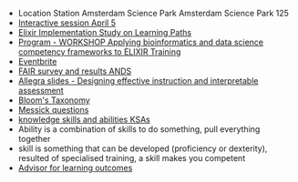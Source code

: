 - Location Station Amsterdam Science Park Amsterdam Science Park 125
- [Interactive session April 5](https://docs.google.com/presentation/d/1A3Ys24VsdksdrbvDbL9xA_rqQz5YpbZN56alpPlN7Oo/edit#slide=id.p3)
- [Elixir Implementation Study on Learning Paths](https://docs.google.com/document/d/154zGPU3gSpQ49RsuUBpgN2QI3opgWNQ6vjfKVUsbonI/edit#)
- [Program - WORKSHOP Applying bioinformatics and data science competency
frameworks to ELIXIR Training](https://www.dtls.nl/wp-content/uploads/2018/03/Full-Programme-120318.pdf)
- [Eventbrite](https://www.eventbrite.co.uk/e/applying-bioinformatics-and-data-science-competency-frameworks-to-elixir-training-registration-43087835877)
- [FAIR survey and results ANDS](https://zenodo.org/record/1208136#.WsOyY9a-l5F)
- [Allegra slides - Designing effective instruction and interpretable assessment](goo.gl/9aevW6)
- [Bloom's Taxonomy](http://slideplayer.com/slide/10856543/)
- [Messick questions](https://www.d.umn.edu/~kgilbert/ened5560-1/Validity%20-%20Messick1995.pdf)
- [knowledge skills and abilities KSAs](https://www.cdc.gov/hrmo/ksahowto.htm)
- Ability is a combination of skills to do something, pull everything together
- skill is something that can be developed (proficiency or dexterity), resulted of specialised training, a skill makes you competent
- [Advisor for learning outcomes](https://web.cs.manchester.ac.uk/iloadvisor/)
